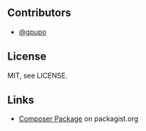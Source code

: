 

## Contributors

* [@gpupo](https://github.com/gpupo)

## License

MIT, see LICENSE.


## Links

* [Composer Package](https://packagist.org/packages/gpupo/) on packagist.org